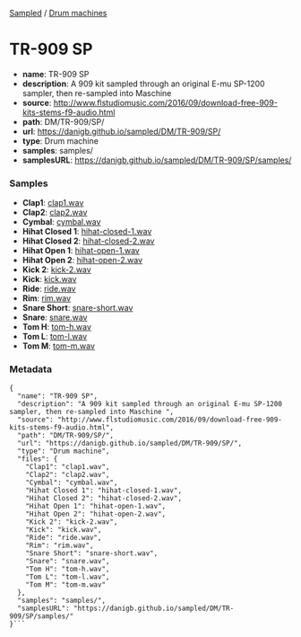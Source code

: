 [Sampled](https://danigb.github.io/sampled)
/
[Drum machines](https://danigb.github.io/sampled/DM)

# TR-909 SP

- __name__: TR-909 SP
- __description__: A 909 kit sampled through an original E-mu SP-1200 sampler, then re-sampled into Maschine 
- __source__: http://www.flstudiomusic.com/2016/09/download-free-909-kits-stems-f9-audio.html
- __path__: DM/TR-909/SP/
- __url__: https://danigb.github.io/sampled/DM/TR-909/SP/
- __type__: Drum machine
- __samples__: samples/
- __samplesURL__: https://danigb.github.io/sampled/DM/TR-909/SP/samples/

### Samples

- __Clap1__: [clap1.wav](https://danigb.github.io/sampled/DM/TR-909/SP/samples/clap1.wav)
- __Clap2__: [clap2.wav](https://danigb.github.io/sampled/DM/TR-909/SP/samples/clap2.wav)
- __Cymbal__: [cymbal.wav](https://danigb.github.io/sampled/DM/TR-909/SP/samples/cymbal.wav)
- __Hihat Closed 1__: [hihat-closed-1.wav](https://danigb.github.io/sampled/DM/TR-909/SP/samples/hihat-closed-1.wav)
- __Hihat Closed 2__: [hihat-closed-2.wav](https://danigb.github.io/sampled/DM/TR-909/SP/samples/hihat-closed-2.wav)
- __Hihat Open 1__: [hihat-open-1.wav](https://danigb.github.io/sampled/DM/TR-909/SP/samples/hihat-open-1.wav)
- __Hihat Open 2__: [hihat-open-2.wav](https://danigb.github.io/sampled/DM/TR-909/SP/samples/hihat-open-2.wav)
- __Kick 2__: [kick-2.wav](https://danigb.github.io/sampled/DM/TR-909/SP/samples/kick-2.wav)
- __Kick__: [kick.wav](https://danigb.github.io/sampled/DM/TR-909/SP/samples/kick.wav)
- __Ride__: [ride.wav](https://danigb.github.io/sampled/DM/TR-909/SP/samples/ride.wav)
- __Rim__: [rim.wav](https://danigb.github.io/sampled/DM/TR-909/SP/samples/rim.wav)
- __Snare Short__: [snare-short.wav](https://danigb.github.io/sampled/DM/TR-909/SP/samples/snare-short.wav)
- __Snare__: [snare.wav](https://danigb.github.io/sampled/DM/TR-909/SP/samples/snare.wav)
- __Tom H__: [tom-h.wav](https://danigb.github.io/sampled/DM/TR-909/SP/samples/tom-h.wav)
- __Tom L__: [tom-l.wav](https://danigb.github.io/sampled/DM/TR-909/SP/samples/tom-l.wav)
- __Tom M__: [tom-m.wav](https://danigb.github.io/sampled/DM/TR-909/SP/samples/tom-m.wav)
### Metadata

```
{
  "name": "TR-909 SP",
  "description": "A 909 kit sampled through an original E-mu SP-1200 sampler, then re-sampled into Maschine ",
  "source": "http://www.flstudiomusic.com/2016/09/download-free-909-kits-stems-f9-audio.html",
  "path": "DM/TR-909/SP/",
  "url": "https://danigb.github.io/sampled/DM/TR-909/SP/",
  "type": "Drum machine",
  "files": {
    "Clap1": "clap1.wav",
    "Clap2": "clap2.wav",
    "Cymbal": "cymbal.wav",
    "Hihat Closed 1": "hihat-closed-1.wav",
    "Hihat Closed 2": "hihat-closed-2.wav",
    "Hihat Open 1": "hihat-open-1.wav",
    "Hihat Open 2": "hihat-open-2.wav",
    "Kick 2": "kick-2.wav",
    "Kick": "kick.wav",
    "Ride": "ride.wav",
    "Rim": "rim.wav",
    "Snare Short": "snare-short.wav",
    "Snare": "snare.wav",
    "Tom H": "tom-h.wav",
    "Tom L": "tom-l.wav",
    "Tom M": "tom-m.wav"
  },
  "samples": "samples/",
  "samplesURL": "https://danigb.github.io/sampled/DM/TR-909/SP/samples/"
}```
